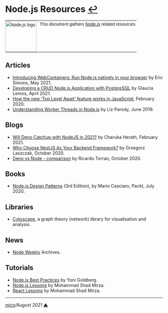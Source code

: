 # <span id="top">Node.js Resources</span> <span style="size:25%;"><a href="README.md">↩</a></span>

<table style="font-family:Helvetica,Arial;font-size:14px;line-height:1.6;">
  <tr>
  <td style="border:0;padding:0 10px 0 0;min-width:100px;"><a href="https://nodejs.org/" rel="external"><img style="border:0;" src="https://nodejs.org/static/images/logos/nodejs-new-pantone-black.svg" width="100" alt="Node.js logo"/></a></td>
  <td style="border:0;padding:0;vertical-align:text-top;">This document gathers <a href="https://nodejs.org/" rel="external">Node.js</a> related resources.
  </td>
  </tr>
</table>

## <span id="articles">Articles</span>

- [Introducing WebContainers: Run Node.js natively in your browser](https://blog.stackblitz.com/posts/introducing-webcontainers/) by Eric Simons, May 2021.
- [Developing a CRUD Node.js Application with PostgreSQL][article_lemos] by Glaucia Lemos, April 2021.
- [How the new ‘Top Level Await’ feature works in JavaScript][article_kesk], February 2020.
- [Understanding Worker Threads in Node.js][article_parody] by Liz Parody, June 2019.

## <span id="blogs">Blogs</span>

- [Will Deno Catchup with NodeJS in 2021?](https://blog.bitsrc.io/will-deno-catchup-with-nodejs-in-2021-7ab758429647) by Charuka Herath, February 2021.
- [Why Choose NestJS As Your Backend Framework?](https://selleo.com/blog/why-choose-nest-js-as-your-backend-framework) by Grzegorz Laszczak, October 2020.
- [Deno vs Node - comparison][blog_torrao] by Ricardo Torrao, October 2020.

## <span id="books">Books</span>

- [Node.js Design Patterns](https://www.packtpub.com/product/node-js-design-patterns-third-edition/9781839214110) (3rd Edition), by Mario Casciaro, Packt, July 2020.


## <span id="libraries">Libraries</span>

- [Cytoscape](https://js.cytoscape.org/), a graph theory (network) library for visualisation and analysis.

## <span id="news">News</span>

- [Node Weekly][news_node_weekly] Archives.

## <span id="tutorials">Tutorials</span>

- [Node.js Best Practices](https://github.com/goldbergyoni/nodebestpractices) by Yoni Goldberg.
- [Node.js Lessons][tutorial_nodejs] by Mohammad Shad Mirza.
- [React Lessons][tutorial_react] by Mohammad Shad Mirza.

***

*[mics](https://lampwww.epfl.ch/~michelou/)/August 2021* [**&#9650;**](#top)
<span id="bottom">&nbsp;</span>

<!-- link refs -->

[article_kesk]: https://javascript.plainenglish.io/javascript-top-level-await-in-a-nutshell-4e352b3fc8c8
[article_lemos]: https://medium.com/@glaucia86/developing-a-crud-node-js-application-with-postgresql-d25febb1cc4
[article_parody]: https://nodesource.com/blog/worker-threads-nodejs/
[blog_torrao]: https://www.imaginarycloud.com/blog/deno-vs-node/
[news_node_weekly]: https://nodeweekly.com/issues
[tutorial_nodejs]: https://soshace.com/category/javascript/node-js/node-js-lessons/
[tutorial_react]: https://soshace.com/category/javascript/react/react-lessons/